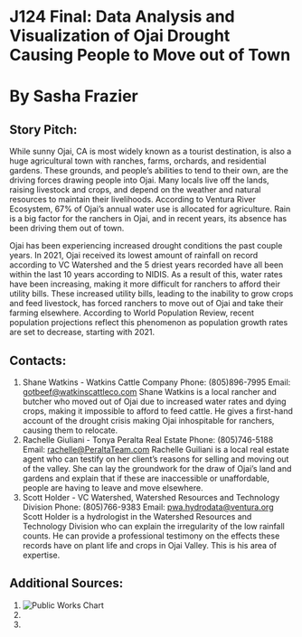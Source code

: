 # J124 Final: Data Analysis and Visualization of Ojai Drought Causing People to Move out of Town
# By Sasha Frazier
## Story Pitch:
While sunny Ojai, CA is most widely known as a tourist destination, is also a huge agricultural town with ranches, farms, orchards, and residential gardens. These grounds, and people’s abilities to tend to their own, are the driving forces drawing people into Ojai. Many locals live off the lands, raising livestock and crops, and depend on the weather and natural resources to maintain their livelihoods. According to Ventura River Ecosystem, 67% of Ojai’s annual water use is allocated for agriculture. Rain is a big factor for the ranchers in Ojai, and in recent years, its absence has been driving them out of town.

Ojai has been experiencing increased drought conditions the past couple years. In 2021, Ojai received its lowest amount of rainfall on record according to VC Watershed and the 5 driest years recorded have all been within the last 10 years according to NIDIS. As a result of this, water rates have been increasing, making it more difficult for ranchers to afford their utility bills. These increased utility bills, leading to the inability to grow crops and feed livestock, has forced ranchers to move out of Ojai and take their farming elsewhere. According to World Population Review, recent population projections reflect this phenomenon as population growth rates are set to decrease, starting with 2021.
## Contacts:
1. Shane Watkins - Watkins Cattle Company
Phone: (805)896-7995
Email: gotbeef@watkinscattleco.com
	Shane Watkins is a local rancher and butcher who moved out of Ojai due to increased water rates and dying crops, making it impossible to afford to feed cattle. He gives a first-hand account of the drought crisis making Ojai inhospitable for ranchers, causing them to relocate. 
2. Rachelle Giuliani - Tonya Peralta Real Estate
Phone: (805)746-5188
Email: rachelle@PeraltaTeam.com
	Rachelle Guiliani is a local real estate agent who can testify on her client’s reasons for selling and moving out of the valley. She can lay the groundwork for the draw of Ojai’s land and gardens and explain that if these are inaccessible or unaffordable, people are having to leave and move elsewhere.
3. Scott Holder - VC Watershed, Watershed Resources and Technology Division
Phone: (805)766-9383
Email: pwa.hydrodata@ventura.org
	Scott Holder is a hydrologist in the Watershed Resources and Technology Division who can explain the irregularity of the low rainfall counts. He can provide a professional testimony on the effects these records have on plant life and crops in Ojai Valley. This is his area of expertise. 
## Additional Sources:
1. ![Public Works Chart](https://vcwatershed.net/hydrodata/chart/?site=030)
2. 
3. 

